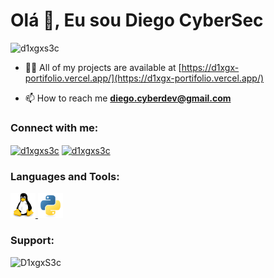<h1>Olá 👋, Eu sou Diego CyberSec</h1>
<p align="left"> <img src="https://komarev.com/ghpvc/?username=d1xgxs3c&label=Profile%20views&color=0e75b6&style=flat" alt="d1xgxs3c" /> </p>

- 👨‍💻 All of my projects are available at [https://d1xgx-portifolio.vercel.app/](https://d1xgx-portifolio.vercel.app/)

- 📫 How to reach me **diego.cyberdev@gmail.com**

<h3 align="left">Connect with me:</h3>
<p align="left">
<a href="https://linkedin.com/in/d1xgxs3c" target="blank"><img align="center" src="https://raw.githubusercontent.com/rahuldkjain/github-profile-readme-generator/master/src/images/icons/Social/linked-in-alt.svg" alt="d1xgxs3c" height="30" width="40" /></a>
<a href="https://instagram.com/d1xgxs3c" target="blank"><img align="center" src="https://raw.githubusercontent.com/rahuldkjain/github-profile-readme-generator/master/src/images/icons/Social/instagram.svg" alt="d1xgxs3c" height="30" width="40" /></a>
</p>

<h3 align="left">Languages and Tools:</h3>
<p align="left"> <a href="https://www.linux.org/" target="_blank" rel="noreferrer"> <img src="https://raw.githubusercontent.com/devicons/devicon/master/icons/linux/linux-original.svg" alt="linux" width="40" height="40"/> </a> <a href="https://www.python.org" target="_blank" rel="noreferrer"> <img src="https://raw.githubusercontent.com/devicons/devicon/master/icons/python/python-original.svg" alt="python" width="40" height="40"/> </a> </p>

<h3 align="left">Support:</h3>
<p><a href="https://www.buymeacoffee.com/D1xgxS3c"> <img align="left" src="https://cdn.buymeacoffee.com/buttons/v2/default-yellow.png" height="50" width="210" alt="D1xgxS3c" /></a></p><br><br>
